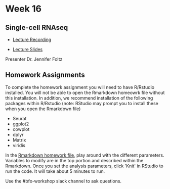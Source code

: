 # Week 16 

## Single-cell RNAseq 

- [Lecture Recording](https://wustl.box.com/s/holyrenng7t73g3wvpa1mif73fqq0xd7)

- [Lecture Slides](https://wustl.box.com/s/f1i8wvb5hh1axwupizjovb7wq9t01gzf)

Presenter Dr. Jennifer Foltz


## Homework Assignments

To complete the homework assignment you will need to have R/Rstudio installed. You will not be able to open the Rmarkdown homeowrk file without this installation. In addition, we recommend installation of the following packages within R/Rstudio (note: RStudio may prompt you to install these when you open the Rmarkdown file) 
- Seurat
- ggplot2
- cowplot
- dplyr
- Matrix
- viridis

In the [Rmarkdown homework file](https://wustl.box.com/s/tqpz0fsvv50or7khvhwq8by02hzrc7z4), play around with the different parameters. Variables to modify are in the top portion and described within the Rmarkdown. Once you set the analysis parameters, click 'Knit' in RStudio to run the code. It will take about 5 minutes to run.

Use the #bfx-workshop slack channel to ask questions.

